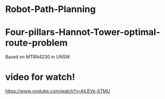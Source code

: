 # Robot-Path-Planning
# Four-pillars-Hannot-Tower-optimal-route-problem
Based on MTRN4230 in UNSW
# video for watch!
https://www.youtube.com/watch?v=AjLEVk-STMU
